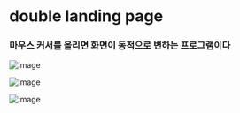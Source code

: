 <h1>double landing page</h1>

<h3>마우스 커서를 올리면 화면이 동적으로 변하는 프로그램이다</h3>

![image](https://github.com/leeyongha2006/Javascript-project/assets/126844590/afc5ddb4-abcb-47bc-9448-5f0e5121d525)




![image](https://github.com/leeyongha2006/Javascript-project/assets/126844590/0869aa8b-0ddd-48c4-89d7-d16b965149d4)


![image](https://github.com/leeyongha2006/Javascript-project/assets/126844590/d6f0a611-7d6d-4bfa-9485-cde971e1cc80)




